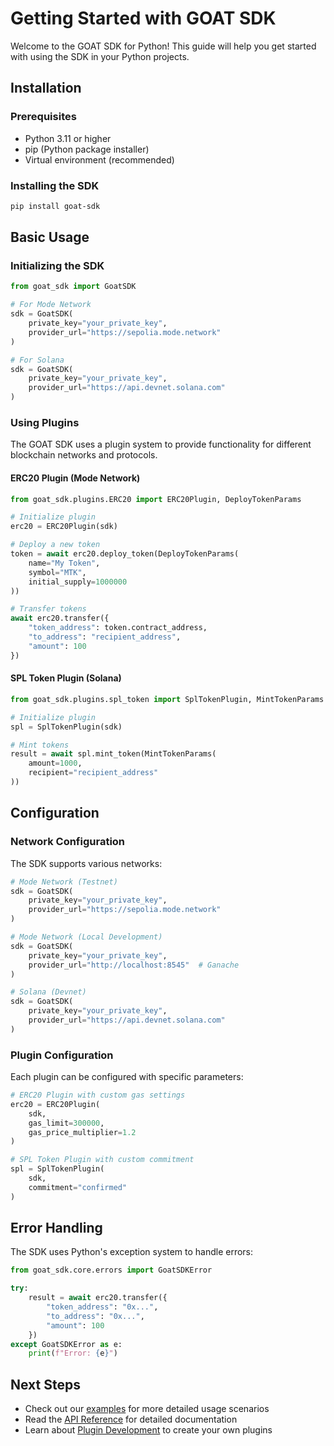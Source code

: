 # Getting Started with GOAT SDK

Welcome to the GOAT SDK for Python! This guide will help you get started with using the SDK in your Python projects.

## Installation

### Prerequisites

- Python 3.11 or higher
- pip (Python package installer)
- Virtual environment (recommended)

### Installing the SDK

```bash
pip install goat-sdk
```

## Basic Usage

### Initializing the SDK

```python
from goat_sdk import GoatSDK

# For Mode Network
sdk = GoatSDK(
    private_key="your_private_key",
    provider_url="https://sepolia.mode.network"
)

# For Solana
sdk = GoatSDK(
    private_key="your_private_key",
    provider_url="https://api.devnet.solana.com"
)
```

### Using Plugins

The GOAT SDK uses a plugin system to provide functionality for different blockchain networks and protocols.

#### ERC20 Plugin (Mode Network)

```python
from goat_sdk.plugins.ERC20 import ERC20Plugin, DeployTokenParams

# Initialize plugin
erc20 = ERC20Plugin(sdk)

# Deploy a new token
token = await erc20.deploy_token(DeployTokenParams(
    name="My Token",
    symbol="MTK",
    initial_supply=1000000
))

# Transfer tokens
await erc20.transfer({
    "token_address": token.contract_address,
    "to_address": "recipient_address",
    "amount": 100
})
```

#### SPL Token Plugin (Solana)

```python
from goat_sdk.plugins.spl_token import SplTokenPlugin, MintTokenParams

# Initialize plugin
spl = SplTokenPlugin(sdk)

# Mint tokens
result = await spl.mint_token(MintTokenParams(
    amount=1000,
    recipient="recipient_address"
))
```

## Configuration

### Network Configuration

The SDK supports various networks:

```python
# Mode Network (Testnet)
sdk = GoatSDK(
    private_key="your_private_key",
    provider_url="https://sepolia.mode.network"
)

# Mode Network (Local Development)
sdk = GoatSDK(
    private_key="your_private_key",
    provider_url="http://localhost:8545"  # Ganache
)

# Solana (Devnet)
sdk = GoatSDK(
    private_key="your_private_key",
    provider_url="https://api.devnet.solana.com"
)
```

### Plugin Configuration

Each plugin can be configured with specific parameters:

```python
# ERC20 Plugin with custom gas settings
erc20 = ERC20Plugin(
    sdk,
    gas_limit=300000,
    gas_price_multiplier=1.2
)

# SPL Token Plugin with custom commitment
spl = SplTokenPlugin(
    sdk,
    commitment="confirmed"
)
```

## Error Handling

The SDK uses Python's exception system to handle errors:

```python
from goat_sdk.core.errors import GoatSDKError

try:
    result = await erc20.transfer({
        "token_address": "0x...",
        "to_address": "0x...",
        "amount": 100
    })
except GoatSDKError as e:
    print(f"Error: {e}")
```

## Next Steps

- Check out our [examples](../examples) for more detailed usage scenarios
- Read the [API Reference](api-reference.md) for detailed documentation
- Learn about [Plugin Development](plugin-guide.md) to create your own plugins
